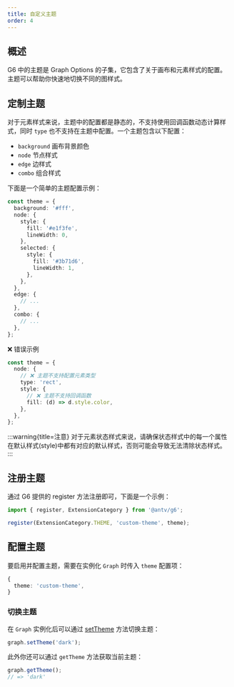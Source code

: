 ```yaml
---
title: 自定义主题
order: 4
---
```


## 概述

G6 中的主题是 Graph Options 的子集，它包含了关于画布和元素样式的配置。主题可以帮助你快速地切换不同的图样式。

## 定制主题

对于元素样式来说，主题中的配置都是静态的，不支持使用回调函数动态计算样式，同时 `type` 也不支持在主题中配置。一个主题包含以下配置：

- `background` 画布背景颜色
- `node` 节点样式
- `edge` 边样式
- `combo` 组合样式

下面是一个简单的主题配置示例：

```typescript
const theme = {
  background: '#fff',
  node: {
    style: {
      fill: '#e1f3fe',
      lineWidth: 0,
    },
    selected: {
      style: {
        fill: '#3b71d6',
        lineWidth: 1,
      },
    },
  },
  edge: {
    // ...
  },
  combo: {
    // ...
  },
};
```

❌ 错误示例

```typescript
const theme = {
  node: {
    // ❌ 主题不支持配置元素类型
    type: 'rect',
    style: {
      // ❌ 主题不支持回调函数
      fill: (d) => d.style.color,
    },
  },
};
```

:::warning{title=注意}
对于元素状态样式来说，请确保状态样式中的每一个属性在默认样式(style)中都有对应的默认样式，否则可能会导致无法清除状态样式。
:::

## 注册主题

通过 G6 提供的 register 方法注册即可，下面是一个示例：

```typescript
import { register, ExtensionCategory } from '@antv/g6';

register(ExtensionCategory.THEME, 'custom-theme', theme);
```

## 配置主题

要启用并配置主题，需要在实例化 `Graph` 时传入 `theme` 配置项：

```typescript
{
  theme: 'custom-theme',
}
```

### 切换主题

在 `Graph` 实例化后可以通过 [setTheme](/api/graph/method#setTheme) 方法切换主题：

```typescript
graph.setTheme('dark');
```

此外你还可以通过 `getTheme` 方法获取当前主题：

```typescript
graph.getTheme();
// => 'dark'
```
